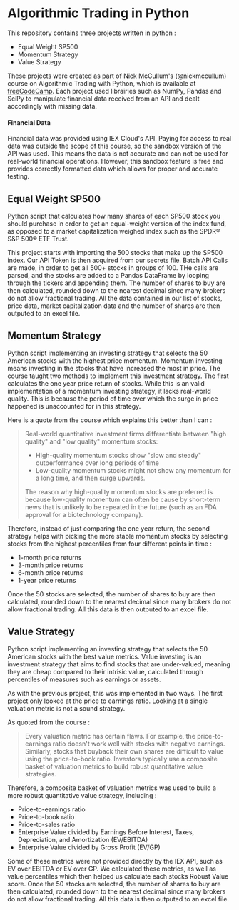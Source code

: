 # Algorithmic Trading in Python

This repository contains three projects written in python :

-   Equal Weight SP500
-   Momentum Strategy
-   Value Strategy

These projects were created as part of Nick McCullum's (@nickmccullum) course on Algorithmic Trading with Python, which is available at [freeCodeCamp](https://github.com/freeCodeCamp).
Each project used librairies such as NumPy, Pandas and SciPy to manipulate financial data received from an API and dealt accordingly with missing data.

#### Financial Data

Financial data was provided using IEX Cloud's API. Paying for access to real data was outside the scope of this course, so the sandbox version of the API was used.
This means the data is not accurate and can not be used for real-world financial operations. However, this sandbox feature is free and provides correctly formatted data which allows for proper and accurate testing.

## Equal Weight SP500

Python script that calculates how many shares of each SP500 stock you should purchase in order to get an equal-weight version of the index fund, as opposed to a market capitalization weighed index such as the SPDR® S&P 500® ETF Trust.

This project starts with importing the 500 stocks that make up the SP500 index. Our API Token is then acquired from our secrets file.
Batch API Calls are made, in order to get all 500+ stocks in groups of 100. THe calls are parsed, and the stocks are added to a Pandas DataFrame by looping through the tickers and appending them. The number of shares to buy are then calculated, rounded down to the nearest decimal since many brokers do not allow fractional trading.
All the data contained in our list of stocks, price data, market capitalization data and the number of shares are then outputed to an excel file.

## Momentum Strategy

Python script implementing an investing strategy that selects the 50 American stocks with the highest price momentum. Momentum investing means investing in the stocks that have increased the most in price. The course taught two methods to implement this investment strategy. The first calculates the one year price return of stocks. While this is an valid implementation of a momentum investing strategy, it lacks real-world quality. This is because the period of time over which the surge in price happened is unaccounted for in this strategy.

Here is a quote from the course which explains this better than I can :

> Real-world quantitative investment firms differentiate between "high quality" and "low quality" momentum stocks:
>
> -   High-quality momentum stocks show "slow and steady" outperformance over long periods of time
> -   Low-quality momentum stocks might not show any momentum for a long time, and then surge upwards.
>
> The reason why high-quality momentum stocks are preferred is because low-quality momentum can often be cause by short-term news that is unlikely to be repeated in the future (such as an FDA approval for a biotechnology company).

Therefore, instead of just comparing the one year return, the second strategy helps with picking the more stable momentum stocks by selecting stocks from the highest percentiles from four different points in time :

-   1-month price returns
-   3-month price returns
-   6-month price returns
-   1-year price returns

Once the 50 stocks are selected, the number of shares to buy are then calculated, rounded down to the nearest decimal since many brokers do not allow fractional trading. All this data is then outputed to an excel file.

## Value Strategy

Python script implementing an investing strategy that selects the 50 American stocks with the best value metrics. Value investing is an investment strategy that aims to find stocks that are under-valued, meaning they are cheap compared to their intrisic value, calculated through percentiles of measures such as earnings or assets.

As with the previous project, this was implemented in two ways. The first project only looked at the price to earnings ratio. Looking at a single valuation metric is not a sound strategy.

As quoted from the course :

> Every valuation metric has certain flaws.
> For example, the price-to-earnings ratio doesn't work well with stocks with negative earnings.
> Similarly, stocks that buyback their own shares are difficult to value using the price-to-book ratio.
> Investors typically use a composite basket of valuation metrics to build robust quantitative value strategies.

Therefore, a composite basket of valuation metrics was used to build a more robust quantitative value strategy, including :

-   Price-to-earnings ratio
-   Price-to-book ratio
-   Price-to-sales ratio
-   Enterprise Value divided by Earnings Before Interest, Taxes, Depreciation, and Amortization (EV/EBITDA)
-   Enterprise Value divided by Gross Profit (EV/GP)

Some of these metrics were not provided directly by the IEX API, such as EV over EBITDA or EV over GP. We calculated these metrics, as well as value percentiles which then helped us calculate each stocks Robust Value score. Once the 50 stocks are selected, the number of shares to buy are then calculated, rounded down to the nearest decimal since many brokers do not allow fractional trading. All this data is then outputed to an excel file. 
